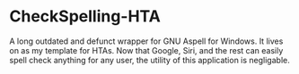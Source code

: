 # CheckSpelling-HTA
A long outdated and defunct wrapper for GNU Aspell for Windows.  It lives on as my template for HTAs.  Now that Google, Siri, and the rest can easily spell check anything for any user, the utility of this application is negligable.

